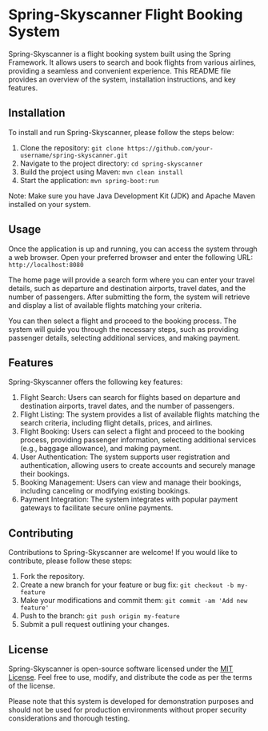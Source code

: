 # Spring-Skyscanner Flight Booking System

Spring-Skyscanner is a flight booking system built using the Spring Framework. It allows users to search and book flights from various airlines, providing a seamless and convenient experience. This README file provides an overview of the system, installation instructions, and key features.

## Installation

To install and run Spring-Skyscanner, please follow the steps below:

1. Clone the repository: `git clone https://github.com/your-username/spring-skyscanner.git`
2. Navigate to the project directory: `cd spring-skyscanner`
3. Build the project using Maven: `mvn clean install`
4. Start the application: `mvn spring-boot:run`

Note: Make sure you have Java Development Kit (JDK) and Apache Maven installed on your system.

## Usage

Once the application is up and running, you can access the system through a web browser. Open your preferred browser and enter the following URL: `http://localhost:8080`

The home page will provide a search form where you can enter your travel details, such as departure and destination airports, travel dates, and the number of passengers. After submitting the form, the system will retrieve and display a list of available flights matching your criteria.

You can then select a flight and proceed to the booking process. The system will guide you through the necessary steps, such as providing passenger details, selecting additional services, and making payment.

## Features

Spring-Skyscanner offers the following key features:

1. Flight Search: Users can search for flights based on departure and destination airports, travel dates, and the number of passengers.
2. Flight Listing: The system provides a list of available flights matching the search criteria, including flight details, prices, and airlines.
3. Flight Booking: Users can select a flight and proceed to the booking process, providing passenger information, selecting additional services (e.g., baggage allowance), and making payment.
4. User Authentication: The system supports user registration and authentication, allowing users to create accounts and securely manage their bookings.
5. Booking Management: Users can view and manage their bookings, including canceling or modifying existing bookings.
6. Payment Integration: The system integrates with popular payment gateways to facilitate secure online payments.

## Contributing

Contributions to Spring-Skyscanner are welcome! If you would like to contribute, please follow these steps:

1. Fork the repository.
2. Create a new branch for your feature or bug fix: `git checkout -b my-feature`
3. Make your modifications and commit them: `git commit -am 'Add new feature'`
4. Push to the branch: `git push origin my-feature`
5. Submit a pull request outlining your changes.

## License

Spring-Skyscanner is open-source software licensed under the [MIT License](LICENSE). Feel free to use, modify, and distribute the code as per the terms of the license.

Please note that this system is developed for demonstration purposes and should not be used for production environments without proper security considerations and thorough testing.
